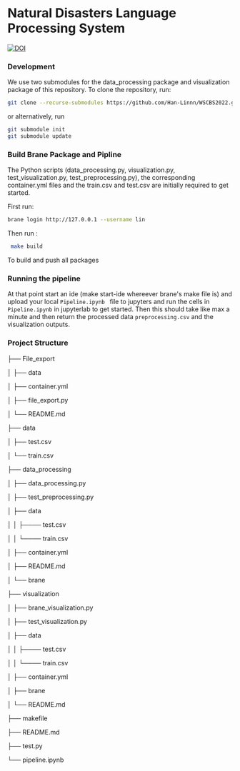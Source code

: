 # Natural Disasters Language Processing System
[![DOI](https://zenodo.org/badge/498536259.svg)](https://zenodo.org/badge/latestdoi/498536259)

###
### Development

We use two submodules for the data_processing package and visualization package of this repository. To clone the repository, run:
```bash
git clone --recurse-submodules https://github.com/Han-Linnn/WSCBS2022.git
```

or alternatively, run
```bash
git submodule init
git submodule update
```
###
### Build Brane Package and Pipline

The Python scripts (data_processing.py, visualization.py, test_visualization.py, test_preprocessing.py), the corresponding container.yml files and the train.csv and test.csv are initially required to get started.

First run:

```bash
brane login http://127.0.0.1 --username lin
```

Then run :

```bash
 make build 
``````
To build and push all packages

###
### Running the pipeline
At that point start an ide (make start-ide whereever brane's make file is) and upload your local `Pipeline.ipynb ` file to jupyters and run the cells in `Pipeline.ipynb` in jupyterlab to get started. Then this should take like max a minute and then return the processed data `preprocessing.csv` and the visualization outputs.

###
### Project Structure

├── File_export

│   ├── data

│   ├── container.yml

│   ├── file_export.py

│   └── README.md

├── data

│   ├── test.csv

│   └── train.csv

├── data_processing


│   ├── data_processing.py

│   ├── test_preprocessing.py

│   ├── data

│   │   ├──── test.csv

│   │   └──── train.csv

│   ├── container.yml

│   ├── README.md

│   └── brane

├── visualization

│   ├── brane_visualization.py

│   ├── test_visualization.py

│   ├── data

│   │   ├──── test.csv

│   │   └──── train.csv

│   ├── container.yml

│   ├── brane

│   └── README.md

├── makefile

├── README.md

├── test.py

└── pipeline.ipynb

